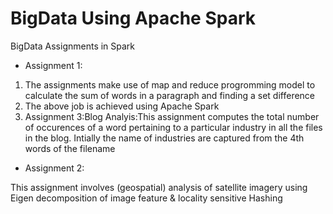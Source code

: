 # BigData Using Apache Spark
BigData Assignments in Spark

* Assignment 1:
1. The assignments make use of map and reduce progromming model to calculate the sum of words in a paragraph and finding a set difference
2. The above job is achieved using Apache Spark
3. Assignment 3:Blog Analyis:This assignment computes the total number of occurences of a word pertaining to a particular industry in all the files in the blog. Intially the name of industries are captured from the 4th words of the filename

* Assignment 2:

This assignment involves (geospatial) analysis of satellite imagery using Eigen decomposition of image feature & locality sensitive Hashing
